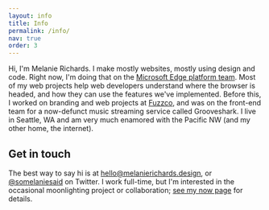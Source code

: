 ```yaml
---
layout: info
title: Info
permalink: /info/
nav: true
order: 3
---
```


Hi, I'm Melanie Richards. I make mostly websites, mostly using design and code. Right now, I'm doing that on the [Microsoft Edge platform team](http://dev.microsoftedge.com). Most of my web projects help web developers understand where the browser is headed, and how they can use the features we've implemented. Before this, I worked on branding and web projects at [Fuzzco](http://fuzzco.com/), and was on the front-end team for a now-defunct music streaming service called Grooveshark. I live in Seattle, WA and am very much enamored with the Pacific NW (and my other home, the internet).

## Get in touch

The best way to say hi is at hello@melanierichards.design, or <a href="http://twitter.com/somelaniesaid">@somelaniesaid</a> on Twitter. I work full-time, but I'm interested in the occasional moonlighting project or collaboration; [see my now page](/now) for details.
